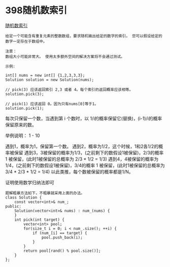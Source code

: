 # 398随机数索引

[随机数索引](https://leetcode-cn.com/problems/random-pick-index/)

```other
给定一个可能含有重复元素的整数数组，要求随机输出给定的数字的索引。 您可以假设给定的数字一定存在于数组中。

注意：
数组大小可能非常大。 使用太多额外空间的解决方案将不会通过测试。

示例:

int[] nums = new int[] {1,2,3,3,3};
Solution solution = new Solution(nums);

// pick(3) 应该返回索引 2,3 或者 4。每个索引的返回概率应该相等。
solution.pick(3);

// pick(1) 应该返回 0。因为只有nums[0]等于1。
solution.pick(1);
```

每次只保留一个数，当遇到第 i 个数时，以 1/i的概率保留它(替换)，(i-1)/i的概率保留原来的数。

举例说明： 1 - 10

遇到1，概率为1，保留第一个数。
遇到2，概率为1/2，这个时候，1和2各1/2的概率被保留
遇到3，3被保留的概率为1/3，(之前剩下的数假设1被保留)，2/3的概率 1 被保留，(此时1被保留的总概率为 2/3 * 1/2 = 1/3)
遇到4，4被保留的概率为1/4，(之前剩下的数假设1被保留)，3/4的概率 1 被保留，(此时1被保留的总概率为 3/4 * 2/3 * 1/2 = 1/4)
以此类推，每个数被保留的概率都是1/N。

证明使用数学归纳法即可


```other
题解粗暴方法如下，不粗暴就采用上面的办法。
class Solution {
    const vector<int>& num_;
public:
    Solution(vector<int>& nums) : num_(nums) {
    }
    int pick(int target) {
        vector<int> pool;
        for(size_t i = 0; i < num_.size(); ++i) {
            if (num_[i] == target) {
                pool.push_back(i);
            }
        }
        return pool[rand() % pool.size()];
    }
};
```
